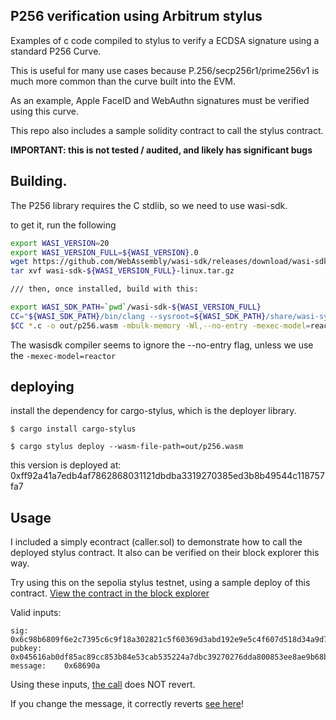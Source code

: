 ## P256 verification using Arbitrum stylus

Examples of c code compiled to stylus to verify a ECDSA signature using a standard P256 Curve.

This is useful for many use cases because P.256/secp256r1/prime256v1 is much more common than the curve built into the EVM.

As an example, Apple FaceID and WebAuthn signatures must be verified using this curve.

This repo also includes a sample solidity contract to call the stylus contract.

**IMPORTANT: this is not tested / audited, and likely has significant bugs**

## Building.
The P256 library requires the C stdlib, so we need to use wasi-sdk.

to get it, run the following
```bash
export WASI_VERSION=20
export WASI_VERSION_FULL=${WASI_VERSION}.0
wget https://github.com/WebAssembly/wasi-sdk/releases/download/wasi-sdk-${WASI_VERSION}/wasi-sdk-${WASI_VERSION_FULL}-linux.tar.gz
tar xvf wasi-sdk-${WASI_VERSION_FULL}-linux.tar.gz

/// then, once installed, build with this:

export WASI_SDK_PATH=`pwd`/wasi-sdk-${WASI_VERSION_FULL}
CC="${WASI_SDK_PATH}/bin/clang --sysroot=${WASI_SDK_PATH}/share/wasi-sysroot"
$CC *.c -o out/p256.wasm -mbulk-memory -Wl,--no-entry -mexec-model=reactor -O3
```
The wasisdk compiler seems to ignore the --no-entry flag, unless we use the `-mexec-model=reactor`

## deploying

install the dependency for cargo-stylus, which is the deployer library.

```$ cargo install cargo-stylus```

```$ cargo stylus deploy --wasm-file-path=out/p256.wasm```

this version is deployed at: 0xff92a41a7edb4af7862868031121dbdba3319270385ed3b8b49544c118757fa7

## Usage
I included a simply econtract (caller.sol) to demonstrate how to call the deployed stylus contract. It also can be verified on their block explorer this way.

Try using this on the sepolia stylus testnet, using a sample deploy of this contract.
[View the contract in the block explorer](https://stylus-testnet-explorer.arbitrum.io/address/0xfdECC62c5ed1158B75e02aD9f38da34BBE87572A/write-contract#address-tabs)

Valid inputs:
```
sig:        0x6c98b6809f6e2c7395c6c9f18a302821c5f60369d3abd192e9e5c4f607d518d34a9d74a0f44c61031330a7e3f27908f5c589fe6427db7c3f3f7409559e500c3c
pubkey:     0x045616ab0df85ac89cc853b84e53cab535224a7dbc39270276dda800853ee8ae9b68b95359704f87e023424d5d842f0821d88ce01fb6a81a6a1c878a81130c6168
message:    0x68690a
```

Using these inputs, [the call](https://stylus-testnet-explorer.arbitrum.io/tx/0x262d63de85365cad7bbd34e07640542430bf09be7748ab2070a5bc706db85c83) does NOT revert.

If you change the message, it correctly reverts [see here](https://stylus-testnet-explorer.arbitrum.io/tx/0xf4bda5bb1b48fa7cbe3eb8063848f58bb9e211f664e4b5ff2d0b6a046bc5be96/logs)!